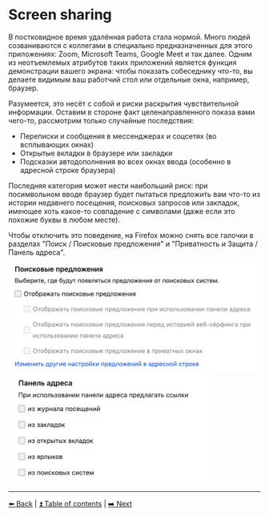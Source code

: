 # Screen sharing

В постковидное время удалённая работа стала нормой. Много людей созваниваются с коллегами в специально предназначенных для этого
приложениях: Zoom, Microsoft Teams, Google Meet и так далее. Одним из неотъемлемых атрибутов таких приложений является функция
демонстрации вашего экрана: чтобы показать собеседнику что-то, вы делаете видимым ваш работчий стол или отдельные окна, например, браузер.

Разумеется, это несёт с собой и риски раскрытия чувствительной информации. Оставим в стороне факт целенаправленного показа вами чего-то,
рассмотрим только случайные последствия:

- Переписки и сообщения в мессенджерах и соцсетях (во всплывающих окнах)
- Открытые вкладки в браузере или закладки
- Подсказки автодополнения во всех окнах ввода (особенно в адресной строке браузера)

Последняя категория может нести наибольший риск: при посимвольном вводе браузер будет пытаться предложить вам что-то из истории
недавнего посещения, поисковых запросов или закладок, имеющее хоть какое-то совпадение с символами (даже если это похожие буквы в любом месте).

Чтобы отключить это поведение, на Firefox можно снять все галочки в разделах "Поиск / Поисковые предложения" и "Приватность и Защита / Панель адреса".

<img width="600" alt="Выключение автозаполнения в поисковой строке" src="../img/firefox_search_suggestion.png">

<img width="400" alt="Выключение автозаполнения в поисковой строке" src="../img/firefox_suggest_disable.png">

---

[⬅️ Back](./deleteme.md) | [⏫ Table of contents](../README.md) | [➡️ Next](./russia.md)
